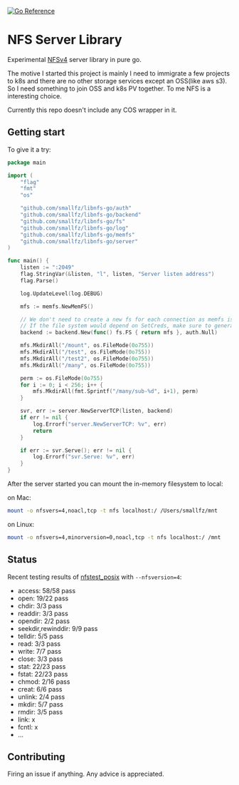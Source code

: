 
[![Go Reference](https://pkg.go.dev/badge/github.com/smallfz/libnfs-go.svg)](https://pkg.go.dev/github.com/smallfz/libnfs-go)


# NFS Server Library

Experimental [NFSv4](https://datatracker.ietf.org/doc/html/rfc7530) server library in pure go.

The motive I started this project is mainly I need to immigrate a few projects to k8s and there are no other storage services except an OSS(like aws s3). So I need something to join OSS
and k8s PV together. To me NFS is a interesting choice.

Currently this repo doesn't include any COS wrapper in it.

## Getting start

To give it a try:

```go
package main

import (
	"flag"
	"fmt"
	"os"

	"github.com/smallfz/libnfs-go/auth"
	"github.com/smallfz/libnfs-go/backend"
	"github.com/smallfz/libnfs-go/fs"
	"github.com/smallfz/libnfs-go/log"
	"github.com/smallfz/libnfs-go/memfs"
	"github.com/smallfz/libnfs-go/server"
)

func main() {
	listen := ":2049"
	flag.StringVar(&listen, "l", listen, "Server listen address")
	flag.Parse()

	log.UpdateLevel(log.DEBUG)

	mfs := memfs.NewMemFS()

	// We don't need to create a new fs for each connection as memfs is opaque towards SetCreds.
	// If the file system would depend on SetCreds, make sure to generate a new fs.FS for each connection.
	backend := backend.New(func() fs.FS { return mfs }, auth.Null)

	mfs.MkdirAll("/mount", os.FileMode(0o755))
	mfs.MkdirAll("/test", os.FileMode(0o755))
	mfs.MkdirAll("/test2", os.FileMode(0o755))
	mfs.MkdirAll("/many", os.FileMode(0o755))

	perm := os.FileMode(0o755)
	for i := 0; i < 256; i++ {
		mfs.MkdirAll(fmt.Sprintf("/many/sub-%d", i+1), perm)
	}

	svr, err := server.NewServerTCP(listen, backend)
	if err != nil {
		log.Errorf("server.NewServerTCP: %v", err)
		return
	}

	if err := svr.Serve(); err != nil {
		log.Errorf("svr.Serve: %v", err)
	}
}
```

After the server started you can mount the in-memory filesystem to local:

on Mac:

```sh
mount -o nfsvers=4,noacl,tcp -t nfs localhost:/ /Users/smallfz/mnt
```

on Linux:

```sh
mount -o nfsvers=4,minorversion=0,noacl,tcp -t nfs localhost:/ /mnt
```


## Status

Recent testing results of [nfstest_posix](https://wiki.linux-nfs.org/wiki/index.php/NFStest) with `--nfsversion=4`:

 - access: 58/58 pass
 - open: 19/22 pass
 - chdir: 3/3 pass
 - readdir: 3/3 pass
 - opendir: 2/2 pass
 - seekdir,rewinddir: 9/9 pass
 - telldir: 5/5 pass
 - read: 3/3 pass
 - write: 7/7 pass
 - close: 3/3 pass
 - stat: 22/23 pass
 - fstat: 22/23 pass
 - chmod: 2/16 pass
 - creat: 6/6 pass
 - unlink: 2/4 pass
 - mkdir: 5/7 pass
 - rmdir: 3/5 pass
 - link: x
 - fcntl: x
 - ...

## Contributing

Firing an issue if anything. Any advice is appreciated.

